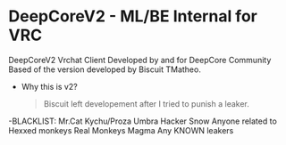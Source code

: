 # DeepCoreV2 - ML/BE Internal for VRC
DeepCoreV2 Vrchat Client Developed by and for DeepCore Community
Based of the version developed by Biscuit TMatheo.

- Why this is v2?
  > Biscuit left developement after I tried to punish a leaker.

-BLACKLIST:
Mr.Cat
Kychu/Proza
Umbra
Hacker
Snow
Anyone related to Hexxed monkeys
Real Monkeys
Magma
Any KNOWN leakers



